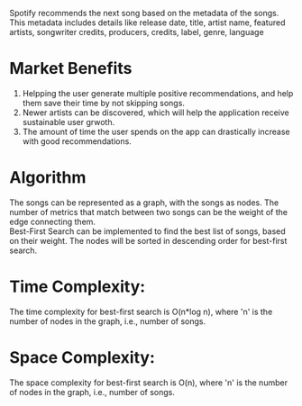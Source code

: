 Spotify recommends the next song based on the metadata of the songs. This metadata includes details like release date, title, artist name, featured artists, songwriter credits, producers, credits, label,  genre, language
# Market Benefits
1. Helpping the user generate multiple positive recommendations, and help them save their time by not skipping songs.
2. Newer artists can be discovered, which will help the application receive sustainable user grwoth.
3. The amount of time the user spends on the app can drastically increase with good recommendations.

# Algorithm
The songs can be represented as a graph, with the songs as nodes. The number of metrics that match between two songs can be the weight of the edge connecting them. <br>
Best-First Search can be implemented to find the best list of songs, based on their weight. The nodes will be sorted in descending order for best-first search.

# Time Complexity:
The time complexity for best-first search is O(n*log n), where 'n' is the number of nodes in the graph, i.e., number of songs.

# Space Complexity:
The space complexity for best-first search is O(n), where 'n' is the number of nodes in the graph, i.e., number of songs.


